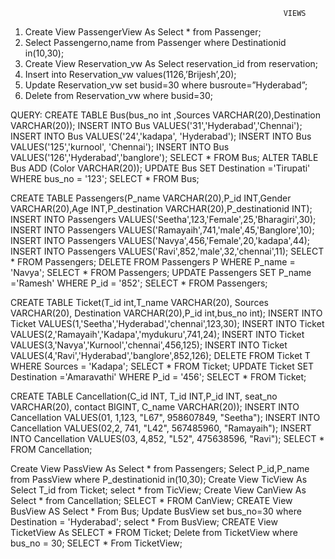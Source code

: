                                                                  VIEWS

1.	Create View PassengerView As Select * from Passenger; 
2.	Select Passengerno,name from Passenger where Destinationid in(10,30); 
3.	Create View Reservation_vw As Select reservation_id from reservation; 
4.	Insert into Reservation_vw values(1126,’Brijesh’,20);
5.	Update Reservation_vw set busid=30 where busroute=”Hyderabad”;
6.	Delete from Reservation_vw where busid=30;


QUERY:
CREATE TABLE Bus(bus_no int ,Sources VARCHAR(20),Destination VARCHAR(20));
INSERT INTO Bus VALUES('31','Hyderabad','Chennai');
INSERT INTO Bus VALUES('24','kadapa',   'Hyderabad');
INSERT INTO Bus VALUES('125','kurnool',  'Chennai');
INSERT INTO Bus VALUES('126','Hyderabad','banglore');
SELECT * FROM Bus;
ALTER TABLE Bus ADD (Color VARCHAR(20));
UPDATE Bus SET Destination ='Tirupati' WHERE bus_no = '123';
SELECT * FROM Bus;

CREATE TABLE Passengers(P_name VARCHAR(20),P_id INT,Gender VARCHAR(20),Age INT,P_destination VARCHAR(20),P_destinationid INT);
INSERT INTO Passengers VALUES('Seetha',123,'Female',25,'Bharagiri',30);
INSERT INTO Passengers VALUES('Ramayaih',741,'male',45,'Banglore',10);
INSERT INTO Passengers VALUES('Navya',456,'Female',20,'kadapa',44);
INSERT INTO Passengers VALUES('Ravi',852,'male',32,'chennai',11);
SELECT * FROM Passengers;
DELETE FROM Passengers P  WHERE P_name = 'Navya';
SELECT * FROM Passengers;
UPDATE Passengers SET P_name ='Ramesh' WHERE P_id = '852';
SELECT * FROM Passengers;

CREATE TABLE Ticket(T_id int,T_name VARCHAR(20), Sources VARCHAR(20),  Destination VARCHAR(20),P_id int,bus_no int);
INSERT INTO Ticket VALUES(1,'Seetha','Hyderabad','chennai',123,30);
INSERT INTO Ticket VALUES(2,'Ramayaih','Kadapa','mydukuru',741,24);
INSERT INTO Ticket VALUES(3,'Navya','Kurnool','chennai',456,125);
INSERT INTO Ticket VALUES(4,'Ravi','Hyderabad','banglore',852,126);
DELETE FROM Ticket T  WHERE Sources = 'Kadapa';
SELECT * FROM Ticket;
UPDATE Ticket SET Destination  ='Amaravathi' WHERE P_id = '456';
SELECT * FROM Ticket;

CREATE TABLE Cancellation(C_id INT, T_id INT,P_id INT, seat_no VARCHAR(20), contact BIGINT, C_name VARCHAR(20));
INSERT INTO Cancellation VALUES(01, 1,123, "L67", 958607849, "Seetha");
INSERT INTO Cancellation VALUES(02,2, 741, "L42", 567485960, "Ramayaih");
INSERT INTO Cancellation VALUES(03, 4,852, "L52", 475638596, "Ravi");
SELECT * FROM Cancellation;


Create View PassView As Select * from Passengers;
Select P_id,P_name from PassView where P_destinationid in(10,30); 
Create View TicView As Select T_id from Ticket;
select * from TicView;
Create View CanView As Select * from Cancellation;
SELECT * FROM CanView;
CREATE View BusView AS Select * From Bus;
Update BusView set bus_no=30 where Destination = 'Hyderabad';
select * From BusView;
CREATE View TicketView As SELECT * FROM Ticket;
Delete from TicketView where bus_no = 30; 
SELECT * From TicketView;
